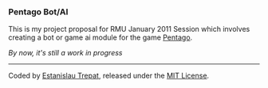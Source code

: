 ### Pentago Bot/AI

This is my project proposal for RMU January 2011 Session which involves creating
a bot or game ai module for the game [Pentago](http://en.wikipedia.org/wiki/Pentago).

*By now, it's still a work in progress*

---

Coded by [Estanislau Trepat](http://etrepat.com), released under the [MIT License](http://www.opensource.org/licenses/mit-license.php).

